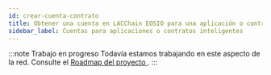 ```yaml
---
id: crear-cuenta-contrato
title: Obtener una cuenta en LACChain EOSIO para una aplicación o contrato inteligente
sidebar_label: Cuentas para aplicaciones o contratos inteligentes
---
```


:::note Trabajo en progreso
Todavía estamos trabajando en este aspecto de la red. Consulte el [Roadmap del proyecto ](./roadmap.md).
:::
